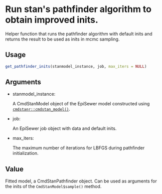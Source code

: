 # Run stan's pathfinder algorithm to obtain improved inits.

Helper function that runs the pathfinder algorithm with default inits
and returns the result to be used as inits in mcmc sampling.

## Usage

``` r
get_pathfinder_inits(stanmodel_instance, job, max_iters = NULL)
```

## Arguments

- stanmodel_instance:

  A CmdStanModel object of the EpiSewer model constructed using
  [`cmdstanr::cmdstan_model()`](https://mc-stan.org/cmdstanr/reference/cmdstan_model.html).

- job:

  An EpiSewer job object with data and default inits.

- max_iters:

  The maximum number of iterations for LBFGS during pathfinder
  initialization.

## Value

Fitted model, a CmdStanPathfinder object. Can be used as arguments for
the inits of the `CmdStanModel$sample()` method.
